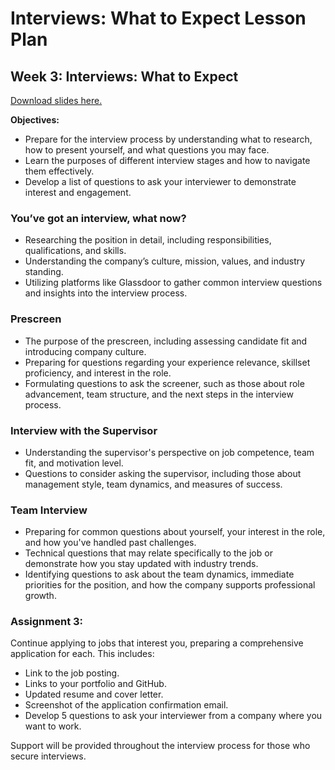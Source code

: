 # Interviews: What to Expect Lesson Plan

<div class="container">
<h2>Week 3: Interviews: What to Expect</h2>
<p><a class="inline_disabled" href="https://docs.google.com/presentation/d/1r8Z7thsNkN71ijVOIpuYeToE_LDIjqH6dXiz7ECFf-w/edit?usp=sharing" target="_blank">Download slides here.</a></p>
<p><strong>Objectives:</strong></p>
<ul>
<li>Prepare for the interview process by understanding what to research, how to present yourself, and what questions you may face.</li>
<li>Learn the purposes of different interview stages and how to navigate them effectively.</li>
<li>Develop a list of questions to ask your interviewer to demonstrate interest and engagement.</li>
</ul>
<h3>You’ve got an interview, what now?</h3>
<ul>
<li>Researching the position in detail, including responsibilities, qualifications, and skills.</li>
<li>Understanding the company’s culture, mission, values, and industry standing.</li>
<li>Utilizing platforms like Glassdoor to gather common interview questions and insights into the interview process.</li>
</ul>
<h3>Prescreen</h3>
<ul>
<li>The purpose of the prescreen, including assessing candidate fit and introducing company culture.</li>
<li>Preparing for questions regarding your experience relevance, skillset proficiency, and interest in the role.</li>
<li>Formulating questions to ask the screener, such as those about role advancement, team structure, and the next steps in the interview process.</li>
</ul>
<h3>Interview with the Supervisor</h3>
<ul>
<li>Understanding the supervisor's perspective on job competence, team fit, and motivation level.</li>
<li>Questions to consider asking the supervisor, including those about management style, team dynamics, and measures of success.</li>
</ul>
<h3>Team Interview</h3>
<ul>
<li>Preparing for common questions about yourself, your interest in the role, and how you've handled past challenges.</li>
<li>Technical questions that may relate specifically to the job or demonstrate how you stay updated with industry trends.</li>
<li>Identifying questions to ask about the team dynamics, immediate priorities for the position, and how the company supports professional growth.</li>
</ul>
<div class="assignment">
<h3>Assignment 3:</h3>
<p>Continue applying to jobs that interest you, preparing a comprehensive application for each. This includes:</p>
<ul>
<li>Link to the job posting.</li>
<li>Links to your portfolio and GitHub.</li>
<li>Updated resume and cover letter.</li>
<li>Screenshot of the application confirmation email.</li>
<li>Develop 5 questions to ask your interviewer from a company where you want to work.</li>
</ul>
<p>Support will be provided throughout the interview process for those who secure interviews.</p>
</div>
</div>